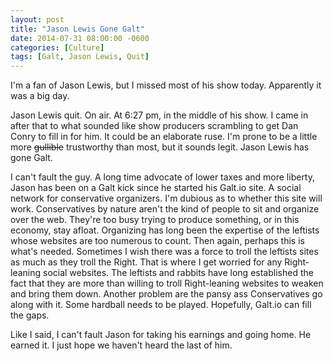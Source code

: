 ```yaml
---
layout: post
title: "Jason Lewis Gone Galt"
date: 2014-07-31 08:00:00 -0600
categories: [Culture]
tags: [Galt, Jason Lewis, Quit]
---
```


I'm a fan of Jason Lewis, but I missed most of his show today. Apparently it was a big day.

Jason Lewis quit. On air. At 6:27 pm, in the middle of his show. I came in after that to what sounded like show producers scrambling to get Dan Conry to fill in for him. It could be an elaborate ruse. I'm prone to be a little more ~~gullible~~ trustworthy than most, but it sounds legit. Jason Lewis has gone Galt.

I can't fault the guy. A long time advocate of lower taxes and more liberty, Jason has been on a Galt kick since he started his Galt.io site. A social network for conservative organizers. I'm dubious as to whether this site will work. Conservatives by nature aren't the kind of people to sit and organize over the web. They're too busy trying to produce something, or in this economy, stay afloat. Organizing has long been the expertise of the leftists whose websites are too numerous to count. Then again, perhaps this is what's needed. Sometimes I wish there was a force to troll the leftists sites as much as they troll the Right. That is where I get worried for any Right-leaning social websites. The leftists and rabbits have long established the fact that they are more than willing to troll Right-leaning websites to weaken and bring them down. Another problem are the pansy ass Conservatives go along with it. Some hardball needs to be played. Hopefully, Galt.io can fill the gaps.

Like I said, I can't fault Jason for taking his earnings and going home. He earned it. I just hope we haven't heard the last of him.
